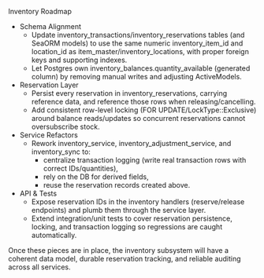 Inventory Roadmap

  - Schema Alignment
      - Update inventory_transactions/inventory_reservations tables (and SeaORM models) to use the same numeric inventory_item_id and location_id as item_master/inventory_locations, with
        proper foreign keys and supporting indexes.
      - Let Postgres own inventory_balances.quantity_available (generated column) by removing manual writes and adjusting ActiveModels.
  - Reservation Layer
      - Persist every reservation in inventory_reservations, carrying reference data, and reference those rows when releasing/cancelling.
      - Add consistent row-level locking (FOR UPDATE/LockType::Exclusive) around balance reads/updates so concurrent reservations cannot oversubscribe stock.
  - Service Refactors
      - Rework inventory_service, inventory_adjustment_service, and inventory_sync to:
          - centralize transaction logging (write real transaction rows with correct IDs/quantities),
          - rely on the DB for derived fields,
          - reuse the reservation records created above.
  - API & Tests
      - Expose reservation IDs in the inventory handlers (reserve/release endpoints) and plumb them through the service layer.
      - Extend integration/unit tests to cover reservation persistence, locking, and transaction logging so regressions are caught automatically.

  Once these pieces are in place, the inventory subsystem will have a coherent data model, durable reservation tracking, and reliable auditing across all services.